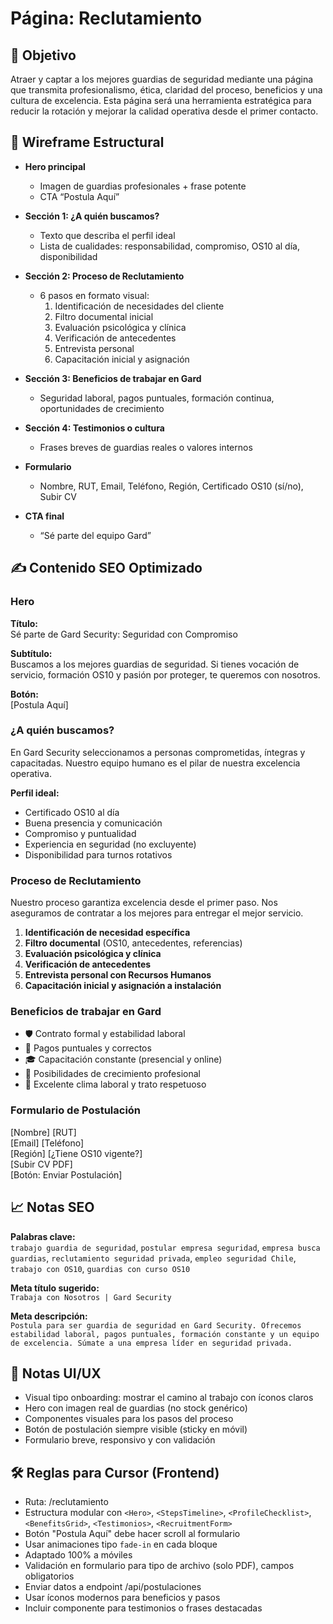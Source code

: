 # Página: Reclutamiento

## 🎯 Objetivo
Atraer y captar a los mejores guardias de seguridad mediante una página que transmita profesionalismo, ética, claridad del proceso, beneficios y una cultura de excelencia. Esta página será una herramienta estratégica para reducir la rotación y mejorar la calidad operativa desde el primer contacto.

## 🧩 Wireframe Estructural

- **Hero principal**
  - Imagen de guardias profesionales + frase potente
  - CTA “Postula Aquí”

- **Sección 1: ¿A quién buscamos?**
  - Texto que describa el perfil ideal
  - Lista de cualidades: responsabilidad, compromiso, OS10 al día, disponibilidad

- **Sección 2: Proceso de Reclutamiento**
  - 6 pasos en formato visual:
    1. Identificación de necesidades del cliente
    2. Filtro documental inicial
    3. Evaluación psicológica y clínica
    4. Verificación de antecedentes
    5. Entrevista personal
    6. Capacitación inicial y asignación

- **Sección 3: Beneficios de trabajar en Gard**
  - Seguridad laboral, pagos puntuales, formación continua, oportunidades de crecimiento

- **Sección 4: Testimonios o cultura**
  - Frases breves de guardias reales o valores internos

- **Formulario**
  - Nombre, RUT, Email, Teléfono, Región, Certificado OS10 (sí/no), Subir CV

- **CTA final**
  - “Sé parte del equipo Gard”

## ✍️ Contenido SEO Optimizado

### Hero
**Título:**  
Sé parte de Gard Security: Seguridad con Compromiso

**Subtítulo:**  
Buscamos a los mejores guardias de seguridad. Si tienes vocación de servicio, formación OS10 y pasión por proteger, te queremos con nosotros.

**Botón:**  
[Postula Aquí]

### ¿A quién buscamos?

En Gard Security seleccionamos a personas comprometidas, íntegras y capacitadas. Nuestro equipo humano es el pilar de nuestra excelencia operativa.

**Perfil ideal:**
- Certificado OS10 al día
- Buena presencia y comunicación
- Compromiso y puntualidad
- Experiencia en seguridad (no excluyente)
- Disponibilidad para turnos rotativos

### Proceso de Reclutamiento

Nuestro proceso garantiza excelencia desde el primer paso. Nos aseguramos de contratar a los mejores para entregar el mejor servicio.

1. **Identificación de necesidad específica**
2. **Filtro documental** (OS10, antecedentes, referencias)
3. **Evaluación psicológica y clínica**
4. **Verificación de antecedentes**
5. **Entrevista personal con Recursos Humanos**
6. **Capacitación inicial y asignación a instalación**

### Beneficios de trabajar en Gard

- 🛡️ Contrato formal y estabilidad laboral
- 💸 Pagos puntuales y correctos
- 🎓 Capacitación constante (presencial y online)
- 🧩 Posibilidades de crecimiento profesional
- 🤝 Excelente clima laboral y trato respetuoso

### Formulario de Postulación

[Nombre] [RUT]  
[Email] [Teléfono]  
[Región] [¿Tiene OS10 vigente?]  
[Subir CV PDF]  
[Botón: Enviar Postulación]

## 📈 Notas SEO

**Palabras clave:**  
`trabajo guardia de seguridad`, `postular empresa seguridad`, `empresa busca guardias`, `reclutamiento seguridad privada`, `empleo seguridad Chile`, `trabajo con OS10`, `guardias con curso OS10`

**Meta título sugerido:**  
`Trabaja con Nosotros | Gard Security`

**Meta descripción:**  
`Postula para ser guardia de seguridad en Gard Security. Ofrecemos estabilidad laboral, pagos puntuales, formación constante y un equipo de excelencia. Súmate a una empresa líder en seguridad privada.`

## 🎨 Notas UI/UX

- Visual tipo onboarding: mostrar el camino al trabajo con íconos claros
- Hero con imagen real de guardias (no stock genérico)
- Componentes visuales para los pasos del proceso
- Botón de postulación siempre visible (sticky en móvil)
- Formulario breve, responsivo y con validación

## 🛠️ Reglas para Cursor (Frontend)

- Ruta: /reclutamiento
- Estructura modular con `<Hero>`, `<StepsTimeline>`, `<ProfileChecklist>`, `<BenefitsGrid>`, `<Testimonios>`, `<RecruitmentForm>`
- Botón "Postula Aquí" debe hacer scroll al formulario
- Usar animaciones tipo `fade-in` en cada bloque
- Adaptado 100% a móviles
- Validación en formulario para tipo de archivo (solo PDF), campos obligatorios
- Enviar datos a endpoint /api/postulaciones
- Usar íconos modernos para beneficios y pasos
- Incluir componente para testimonios o frases destacadas
